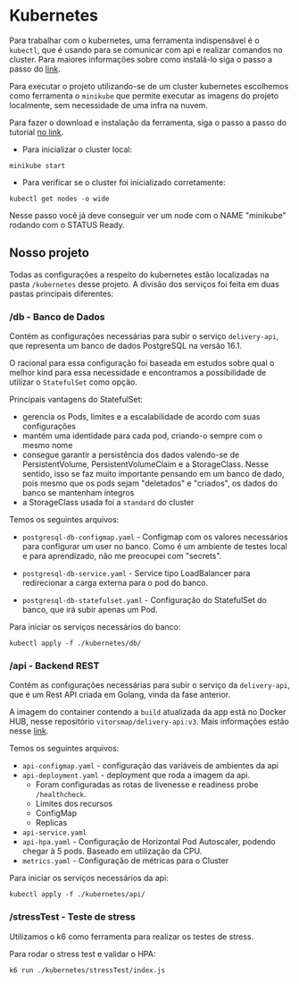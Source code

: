 # Kubernetes

Para trabalhar com o kubernetes, uma ferramenta indispensável é o `kubectl`, que é usando para se comunicar com api e realizar comandos no cluster. Para maiores informações sobre como instalá-lo siga o passo a passo do [link](https://kubernetes.io/docs/tasks/tools/).

Para executar o projeto utilizando-se de um cluster kubernetes escolhemos como ferramenta o `minikube` que permite executar as imagens do projeto localmente, sem necessidade de uma infra na nuvem.

Para fazer o download e instalação da ferramenta, siga o passo a passo do tutorial [no link](https://minikube.sigs.k8s.io/docs/start/).


- Para inicializar o cluster local:

```
minikube start
```

- Para verificar se o cluster foi inicializado corretamente:

```
kubectl get nodes -o wide
```

Nesse passo você já deve conseguir ver um node com o NAME "minikube" rodando com o STATUS Ready.


## Nosso projeto

Todas as configurações a respeito do kubernetes estão localizadas na pasta `/kubernetes` desse projeto. A divisão dos serviços foi feita em duas pastas principais diferentes:


### /db - Banco de Dados

Contém as configurações necessárias para subir o serviço `delivery-api`, que representa um banco de dados PostgreSQL na versão 16.1.

O racional para essa configuração foi baseada em estudos sobre qual o melhor kind para essa necessidade e encontramos a possibilidade de utilizar o `StatefulSet` como opção.

Principais vantagens do StatefulSet:
* gerencia os Pods, limites e a escalabilidade de acordo com suas configurações
* mantém uma identidade para cada pod, criando-o sempre com o mesmo nome
* consegue garantir a persistência dos dados valendo-se de PersistentVolume, PersistentVolumeClaim e a StorageClass. Nesse sentido, isso se faz muito importante pensando em um banco de dado, pois mesmo que os pods sejam "deletados" e "criados", os dados do banco se mantenham íntegros
* a StorageClass usada foi a `standard` do cluster

Temos os seguintes arquivos:
* `postgresql-db-configmap.yaml` - Configmap com os valores necessários para configurar um user no banco. Como é um ambiente de testes local e para aprendizado, não me preocupei com "secrets".

* `postgresql-db-service.yaml` - Service tipo LoadBalancer para redirecionar a carga externa para o pod do banco.

* `postgresql-db-statefulset.yaml` - Configuração do StatefulSet do banco, que irá subir apenas um Pod.

Para iniciar os serviços necessários do banco:
```
kubectl apply -f ./kubernetes/db/
```


### /api - Backend REST

Contém as configurações necessárias para subir o serviço da `delivery-api`, que é um Rest API criada em Golang, vinda da fase anterior.

A imagem do container contendo a `build` atualizada da app está no Docker HUB, nesse repositório `vitorsmap/delivery-api:v3`. Mais informações estão nesse [link](https://hub.docker.com/repository/docker/vitorsmap/delivery-api/general).

Temos os seguintes arquivos:

* `api-configmap.yaml` - configuração das variáveis de ambientes da api
* `api-deployment.yaml` - deployment que roda a imagem da api. 
    * Foram configuradas as rotas de livenesse e readiness probe  `/healthcheck`.
    * Limites dos recursos
    * ConfigMap
    * Replicas
* `api-service.yaml`
* `api-hpa.yaml` - Configuração de Horizontal Pod Autoscaler, podendo chegar à 5 pods. Baseado em utilização da CPU.
* `metrics.yaml` - Configuração de métricas para o Cluster


Para iniciar os serviços necessários da api:
```
kubectl apply -f ./kubernetes/api/
```


### /stressTest - Teste de stress 

Utilizamos o k6 como ferramenta para realizar os testes de stress.

Para rodar o stress test e validar o HPA:

```
k6 run ./kubernetes/stressTest/index.js 
```


